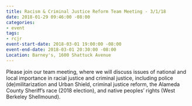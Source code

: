 ```yaml
---
title: Racism & Criminal Justice Reform Team Meeting - 3/1/18
date: 2018-01-29 09:46:00 -08:00
categories:
- event
tags:
- rcjr
event-start-date: 2018-03-01 19:00:00 -08:00
event-end-date: 2018-03-01 20:30:00 -08:00
Location: Barney's, 1600 Shattuck Avenue
---
```


Please join our team meeting, where we will discuss issues of national and local importance in racial justice and criminal justice, including police (de)militarization and Urban Shield, criminal justice reform, the Alameda County Sheriff’s race (2018 election), and native peoples’ rights (West Berkeley Shellmound).